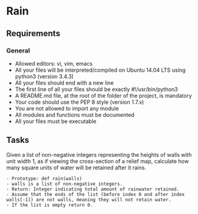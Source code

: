 # Rain


## Requirements
### General

- Allowed editors: vi, vim, emacs
- All your files will be interpreted/compiled on Ubuntu 14.04 LTS using python3 (version 3.4.3)
- All your files should end with a new line
- The first line of all your files should be exactly #!/usr/bin/python3
- A README.md file, at the root of the folder of the project, is mandatory
- Your code should use the PEP 8 style (version 1.7.x)
- You are not allowed to import any module
- All modules and functions must be documented
- All your files must be executable


## Tasks

Given a list of non-negative integers representing the heights of walls with unit width 1, as if viewing the cross-section of a relief map, calculate how many square units of water will be retained after it rains.

	- Prototype: def rain(walls)
	- walls is a list of non-negative integers.
	- Return: Integer indicating total amount of rainwater retained.
	- Assume that the ends of the list (before index 0 and after index walls[-1]) are not walls, meaning they will not retain water.
	- If the list is empty return 0.
